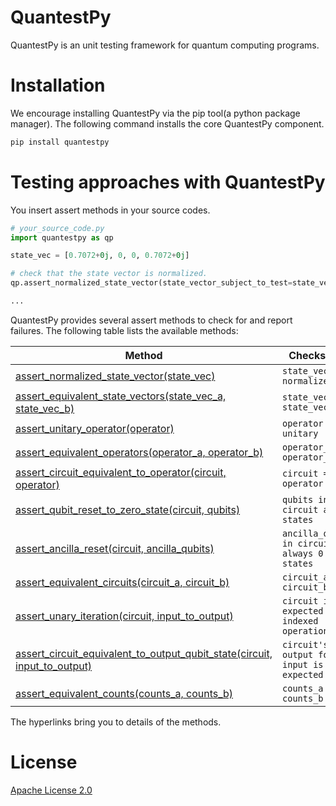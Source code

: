 # QuantestPy
QuantestPy is an unit testing framework for quantum computing programs.


# Installation
We encourage installing QuantestPy via the pip tool(a python package manager).
The following command installs the core QuantestPy component.
```bash
pip install quantestpy
```


# Testing approaches with QuantestPy
You insert assert methods in your source codes.
```py
# your_source_code.py
import quantestpy as qp

state_vec = [0.7072+0j, 0, 0, 0.7072+0j]

# check that the state vector is normalized.
qp.assert_normalized_state_vector(state_vector_subject_to_test=state_vec)

...
```

QuantestPy provides several assert methods to check for and report failures. The following table lists the available methods:

Method | Checks that
--- | ---
[assert_normalized_state_vector(state_vec)](./doc/assertion/assert_normalized_state_vector.md) | `state_vec is normalized`
[assert_equivalent_state_vectors(state_vec_a, state_vec_b)](./doc/assertion/assert_equivalent_state_vectors.md) | `state_vec_a == state_vec_b`
[assert_unitary_operator(operator)](./doc/assertion/assert_unitary_operator.md) | `operator is unitary`
[assert_equivalent_operators(operator_a, operator_b)](./doc/assertion/assert_equivalent_operators.md) | `operator_a == operator_b`
[assert_circuit_equivalent_to_operator(circuit, operator)](./doc/assertion/assert_circuit_equivalent_to_operator.md) | `circuit == operator`
[assert_qubit_reset_to_zero_state(circuit, qubits)](./doc/assertion/assert_qubit_reset_to_zero_state.md) | `qubits in circuit are 0 states`
[assert_ancilla_reset(circuit, ancilla_qubits)](./doc/assertion/assert_ancilla_reset.md) | `ancilla_qubits in circuit are always 0 states`
[assert_equivalent_circuits(circuit_a, circuit_b)](./doc/assertion/assert_equivalent_circuits.md) | `circuit_a == circuit_b`
[assert_unary_iteration(circuit, input_to_output)](./doc/assertion/assert_unary_iteration.md) | `circuit is the expected indexed operation`
[assert_circuit_equivalent_to_output_qubit_state(circuit, input_to_output)](./doc/assertion/assert_circuit_equivalent_to_output_qubit_state.md) | `circuit's output for the input is as expected`
[assert_equivalent_counts(counts_a, counts_b)](./doc/assertion/assert_equivalent_counts.md) | `counts_a == counts_b`

The hyperlinks bring you to details of the methods.

# License
[Apache License 2.0](LICENSE.txt)
